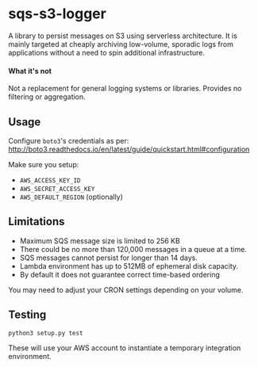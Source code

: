 # sqs-s3-logger

A library to persist messages on S3 using serverless architecture. 
It is mainly targeted at cheaply archiving low-volume, sporadic logs from applications without a need to spin additional infrastructure.  

#### What it's not
Not a replacement for general logging systems or libraries. Provides no filtering or aggregation.

## Usage
Configure `boto3`'s credentials as per:
http://boto3.readthedocs.io/en/latest/guide/quickstart.html#configuration

Make sure you setup:
- `AWS_ACCESS_KEY_ID`
- `AWS_SECRET_ACCESS_KEY`
- `AWS_DEFAULT_REGION` (optionally)

## Limitations
- Maximum SQS message size is limited to 256 KB
- There could be no more than 120,000 messages in a queue at a time.
- SQS messages cannot persist for longer than 14 days.
- Lambda environment has up to 512MB of ephemeral disk capacity.
- By default it does not guarantee correct time-based ordering

You may need to adjust your CRON settings depending on your volume.

## Testing
`python3 setup.py test`

These will use your AWS account to instantiate a temporary integration environment.  

